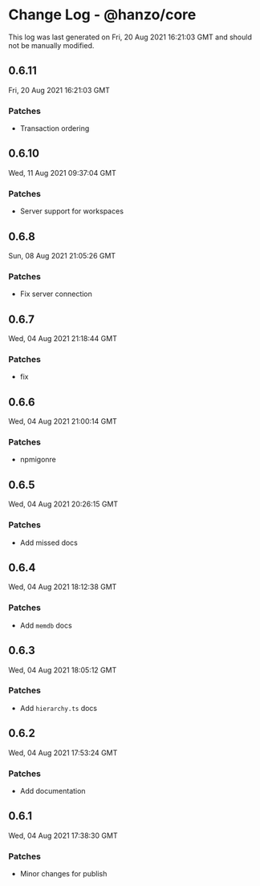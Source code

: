 # Change Log - @hanzo/core

This log was last generated on Fri, 20 Aug 2021 16:21:03 GMT and should not be manually modified.

## 0.6.11
Fri, 20 Aug 2021 16:21:03 GMT

### Patches

- Transaction ordering

## 0.6.10
Wed, 11 Aug 2021 09:37:04 GMT

### Patches

- Server support for workspaces

## 0.6.8
Sun, 08 Aug 2021 21:05:26 GMT

### Patches

- Fix server connection

## 0.6.7
Wed, 04 Aug 2021 21:18:44 GMT

### Patches

- fix

## 0.6.6
Wed, 04 Aug 2021 21:00:14 GMT

### Patches

- npmigonre

## 0.6.5
Wed, 04 Aug 2021 20:26:15 GMT

### Patches

- Add missed docs

## 0.6.4
Wed, 04 Aug 2021 18:12:38 GMT

### Patches

- Add `memdb` docs

## 0.6.3
Wed, 04 Aug 2021 18:05:12 GMT

### Patches

- Add `hierarchy.ts` docs

## 0.6.2
Wed, 04 Aug 2021 17:53:24 GMT

### Patches

- Add documentation

## 0.6.1
Wed, 04 Aug 2021 17:38:30 GMT

### Patches

- Minor changes for publish

